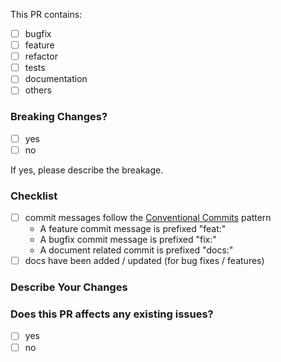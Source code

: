 <!-- make sure your title is clear -->
<!-- to mark a task, use [x]. -->
<!-- try not to make breaking changes without discussion first -->
<!-- don't remove this template. else PR might be closed without any discussion -->

This PR contains:

- [ ] bugfix
- [ ] feature
- [ ] refactor
- [ ] tests
- [ ] documentation
- [ ] others

### Breaking Changes?

- [ ] yes
- [ ] no

If yes, please describe the breakage.

### Checklist

- [ ] commit messages follow the [Conventional Commits](https://conventionalcommits.org/) pattern
  - A feature commit message is prefixed "feat:"
  - A bugfix commit message is prefixed "fix:"
  - A document related commit is prefixed "docs:"
- [ ] docs have been added / updated (for bug fixes / features)

### Describe Your Changes

<!--
  please be thorough and clearly explain the problem being solved.
-->

### Does this PR affects any existing issues?

- [ ] yes
- [ ] no

<!--
  if yes mention the issue number and what kind of change it is
  for example: closes #1, fixes #1.
-->
